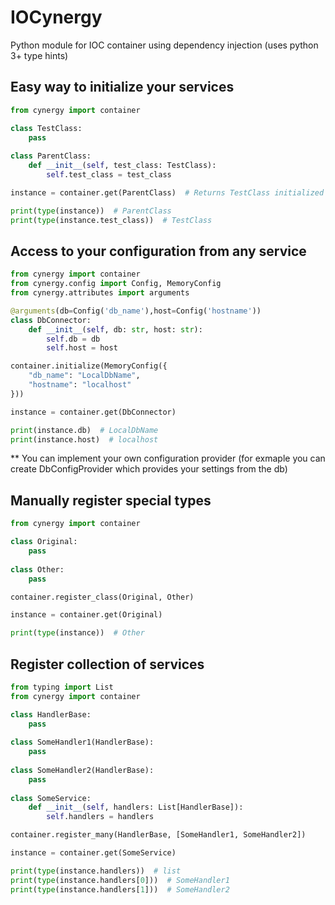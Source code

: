 # IOCynergy
Python module for IOC container using dependency injection (uses python 3+ type hints)

## Easy way to initialize your services
```python
from cynergy import container

class TestClass:
    pass
    
class ParentClass:
    def __init__(self, test_class: TestClass):
        self.test_class = test_class

instance = container.get(ParentClass)  # Returns TestClass initialized as singleton

print(type(instance))  # ParentClass
print(type(instance.test_class))  # TestClass
```


## Access to your configuration from any service
```python
from cynergy import container
from cynergy.config import Config, MemoryConfig
from cynergy.attributes import arguments

@arguments(db=Config('db_name'),host=Config('hostname'))
class DbConnector:
    def __init__(self, db: str, host: str):
        self.db = db
        self.host = host

container.initialize(MemoryConfig({
    "db_name": "LocalDbName",
    "hostname": "localhost"
}))

instance = container.get(DbConnector)

print(instance.db)  # LocalDbName
print(instance.host)  # localhost

```
** You can implement your own configuration provider (for exmaple you can create DbConfigProvider which provides your settings from the db)

## Manually register special types

```python
from cynergy import container

class Original:
    pass
    
class Other:
    pass

container.register_class(Original, Other)

instance = container.get(Original)

print(type(instance))  # Other
```

## Register collection of services
```python
from typing import List
from cynergy import container

class HandlerBase:
    pass
    
class SomeHandler1(HandlerBase):
    pass
    
class SomeHandler2(HandlerBase):
    pass
    
class SomeService:
    def __init__(self, handlers: List[HandlerBase]):
        self.handlers = handlers

container.register_many(HandlerBase, [SomeHandler1, SomeHandler2])

instance = container.get(SomeService)

print(type(instance.handlers))  # list
print(type(instance.handlers[0]))  # SomeHandler1
print(type(instance.handlers[1]))  # SomeHandler2
```
